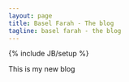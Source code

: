 ```yaml
---
layout: page
title: Basel Farah - The blog
tagline: basel farah - the blog
---
```

{% include JB/setup %}

This is my new blog


